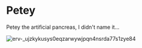 # Petey
Petey the artificial pancreas, I didn't name it...

![erv-_ujzkykusys0eqzarwywjpqn4nsrda77s1zye84](https://cloud.githubusercontent.com/assets/751143/10158560/b444ed3e-6647-11e5-8466-8a57f4ce94b3.jpg)
